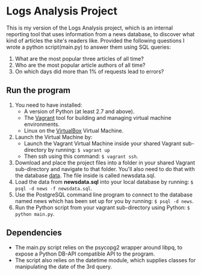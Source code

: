 # Logs Analysis Project

This is my version of the Logs Analysis project, which is an internal reporting tool that uses information from a news database, to discover what kind of articles the site's readers like. Provided the following questions I wrote a python script(main.py) to answer them using SQL queries:
 1. What are the most popular three articles of all time?
 2. Who are the most popular article authors of all time?
 3. On which days did more than 1% of requests lead to errors?

## Run the program

 1. You need to have installed:
    - A version of Python (at least 2.7 and above).
    - The [Vagrant](https://www.vagrantup.com/) tool for building and managing virtual machine environments.
    - Linux on the [VirtualBox](https://www.virtualbox.org/) Virtual Machine.
 2. Launch the Virtual Machine by:
    - Launch the Vagrant Virtual Machine inside your shared Vagrant sub-directory by running: `$ vagrant up`
    - Then ssh using this command: `$ vagrant ssh`.
 3. Download and place the project files into a folder in your shared Vagrant sub-directory and navigate to that folder. You'll also need to do that with the database [data](https://d17h27t6h515a5.cloudfront.net/topher/2016/August/57b5f748_newsdata/newsdata.zip). The file inside is called newsdata.sql.
 4. Load the data from __newsdata.sql__ into your local database by running: `$ psql -d news -f newsdata.sql`.
 5. Use the PostgreSQL command line program to connect to the database named news which has been set up for you by running: `$ psql -d news`.
 6. Run the Python script from your vagrant sub-directory using Python: `$ python main.py`.

## Dependencies

- The main.py script relies on the psycopg2 wrapper around libpq, to expose a Python DB-API compatible API to the program.
- The script also relies on the datetime module, which supplies classes for manipulating the date of the 3rd query.